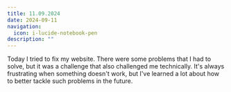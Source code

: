 ```yaml
---
title: 11.09.2024
date: 2024-09-11
navigation:
  icon: i-lucide-notebook-pen
description: ""
---
```


Today I tried to fix my website. There were some problems that I had to solve, but it was a challenge that also challenged me technically. It's always frustrating when something doesn't work, but I've learned a lot about how to better tackle such problems in the future.

